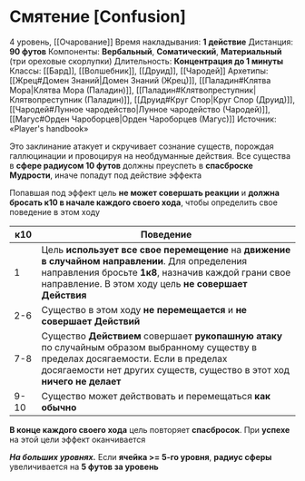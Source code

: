 # Смятение [Confusion]
4 уровень, [[Очарование]]
Время накладывания: **1 действие**
Дистанция: **90 футов**
Компоненты: **Вербальный**, **Соматический**, **Материальный** (три ореховые скорлупки)
Длительность: **Концентрация до 1 минуты**
Классы: [[Бард]], [[Волшебник]], [[Друид]], [[Чародей]]
Архетипы: [[Жрец#Домен Знаний|Домен Знаний (Жрец)]], [[Паладин#Клятва Мора|Клятва Мора (Паладин)]], [[Паладин#Клятвопреступник|Клятвопреступник (Паладин)]], [[Друид#Круг Спор|Круг Спор (Друид)]], [[Чародей#Лунное чародейство|Лунное чародейство (Чародей)]], [[Магус#Орден Чароборцев|Орден Чароборцев (Магус)]]
Источник: «Player's handbook»

Это заклинание атакует и скручивает сознание существ, порождая галлюцинации и провоцируя на необдуманные действия. Все существа в **сфере радиусом 10 футов** должны преуспеть в **спасброске Мудрости**, иначе попадут под действие эффекта

Попавшая под эффект цель **не может совершать реакции** и **должна бросать к10 в начале каждого своего хода**, чтобы определить свое поведение в этом ходу

| к10  | Поведение                                                                                                                                                                                                         |
| ---- | ----------------------------------------------------------------------------------------------------------------------------------------------------------------------------------------------------------------- |
| 1    | Цель **использует все свое перемещение** на **движение в случайном направлении**. Для определения направления бросьте **1к8**, назначив каждой грани свое направление. В этом ходу цель **не совершает Действия** |
| 2-6  | Существо в этом ходу **не перемещается** и **не совершает Действий**                                                                                                                                              |
| 7-8  | Существо **Действием** совершает **рукопашную атаку** по случайным образом выбранному существу в пределах досягаемости. Если в пределах досягаемости нет других существ, существо в этот ход **ничего не делает** |
| 9-10 | Существо может действовать и перемещаться **как обычно**                                                                                                                                                          |
**В конце каждого своего хода** цель повторяет **спасбросок**. При **успехе** на этой цели эффект оканчивается

**_На больших уровнях._** Если **ячейка >= 5-го уровня**, **радиус сферы** увеличивается на **5 футов за уровень**